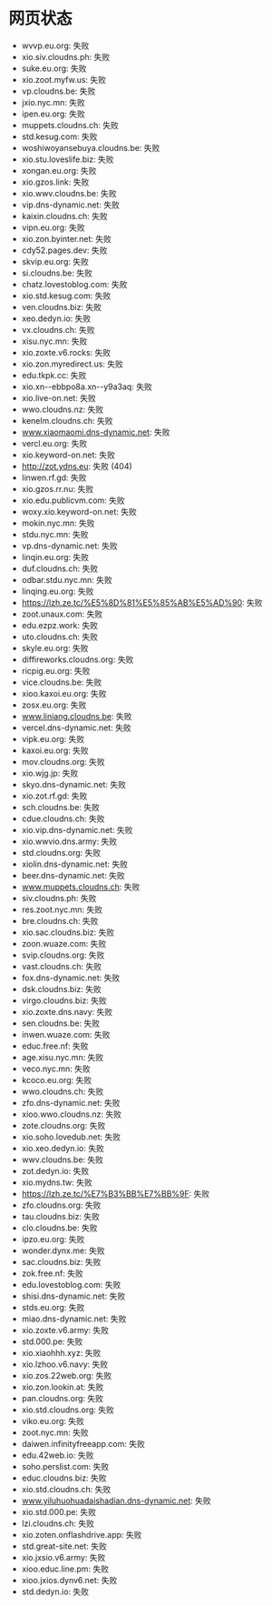 # 网页状态
- wvvp.eu.org: 失败
- xio.siv.cloudns.ph: 失败
- suke.eu.org: 失败
- xio.zoot.myfw.us: 失败
- vp.cloudns.be: 失败
- jxio.nyc.mn: 失败
- ipen.eu.org: 失败
- muppets.cloudns.ch: 失败
- std.kesug.com: 失败
- woshiwoyansebuya.cloudns.be: 失败
- xio.stu.loveslife.biz: 失败
- xongan.eu.org: 失败
- xio.gzos.link: 失败
- xio.wwv.cloudns.be: 失败
- vip.dns-dynamic.net: 失败
- kaixin.cloudns.ch: 失败
- vipn.eu.org: 失败
- xio.zon.byinter.net: 失败
- cdy52.pages.dev: 失败
- skvip.eu.org: 失败
- si.cloudns.be: 失败
- chatz.lovestoblog.com: 失败
- xio.std.kesug.com: 失败
- ven.cloudns.biz: 失败
- xeo.dedyn.io: 失败
- vx.cloudns.ch: 失败
- xisu.nyc.mn: 失败
- xio.zoxte.v6.rocks: 失败
- xio.zon.myredirect.us: 失败
- edu.tkpk.cc: 失败
- xio.xn--ebbpo8a.xn--y9a3aq: 失败
- xio.live-on.net: 失败
- wwo.cloudns.nz: 失败
- kenelm.cloudns.ch: 失败
- www.xiaomaomi.dns-dynamic.net: 失败
- vercl.eu.org: 失败
- xio.keyword-on.net: 失败
- http://zot.ydns.eu: 失败 (404)
- linwen.rf.gd: 失败
- xio.gzos.rr.nu: 失败
- xio.edu.publicvm.com: 失败
- woxy.xio.keyword-on.net: 失败
- mokin.nyc.mn: 失败
- stdu.nyc.mn: 失败
- vp.dns-dynamic.net: 失败
- linqin.eu.org: 失败
- duf.cloudns.ch: 失败
- odbar.stdu.nyc.mn: 失败
- linqing.eu.org: 失败
- https://lzh.ze.tc/%E5%8D%81%E5%85%AB%E5%AD%90: 失败
- zoot.unaux.com: 失败
- edu.ezpz.work: 失败
- uto.cloudns.ch: 失败
- skyle.eu.org: 失败
- diffireworks.cloudns.org: 失败
- ricpig.eu.org: 失败
- vice.cloudns.be: 失败
- xioo.kaxoi.eu.org: 失败
- zosx.eu.org: 失败
- www.liniang.cloudns.be: 失败
- vercel.dns-dynamic.net: 失败
- vipk.eu.org: 失败
- kaxoi.eu.org: 失败
- mov.cloudns.org: 失败
- xio.wjg.jp: 失败
- skyo.dns-dynamic.net: 失败
- xio.zot.rf.gd: 失败
- sch.cloudns.be: 失败
- cdue.cloudns.ch: 失败
- xio.vip.dns-dynamic.net: 失败
- xio.wwvio.dns.army: 失败
- std.cloudns.org: 失败
- xiolin.dns-dynamic.net: 失败
- beer.dns-dynamic.net: 失败
- www.muppets.cloudns.ch: 失败
- siv.cloudns.ph: 失败
- res.zoot.nyc.mn: 失败
- bre.cloudns.ch: 失败
- xio.sac.cloudns.biz: 失败
- zoon.wuaze.com: 失败
- svip.cloudns.org: 失败
- vast.cloudns.ch: 失败
- fox.dns-dynamic.net: 失败
- dsk.cloudns.biz: 失败
- virgo.cloudns.biz: 失败
- xio.zoxte.dns.navy: 失败
- sen.cloudns.be: 失败
- inwen.wuaze.com: 失败
- educ.free.nf: 失败
- age.xisu.nyc.mn: 失败
- veco.nyc.mn: 失败
- kcoco.eu.org: 失败
- wwo.cloudns.ch: 失败
- zfo.dns-dynamic.net: 失败
- xioo.wwo.cloudns.nz: 失败
- zote.cloudns.org: 失败
- xio.soho.lovedub.net: 失败
- xio.xeo.dedyn.io: 失败
- wwv.cloudns.be: 失败
- zot.dedyn.io: 失败
- xio.mydns.tw: 失败
- https://lzh.ze.tc/%E7%B3%BB%E7%BB%9F: 失败
- zfo.cloudns.org: 失败
- tau.cloudns.biz: 失败
- clo.cloudns.be: 失败
- ipzo.eu.org: 失败
- wonder.dynx.me: 失败
- sac.cloudns.biz: 失败
- zok.free.nf: 失败
- edu.lovestoblog.com: 失败
- shisi.dns-dynamic.net: 失败
- stds.eu.org: 失败
- miao.dns-dynamic.net: 失败
- xio.zoxte.v6.army: 失败
- std.000.pe: 失败
- xio.xiaohhh.xyz: 失败
- xio.lzhoo.v6.navy: 失败
- xio.zos.22web.org: 失败
- xio.zon.lookin.at: 失败
- pan.cloudns.org: 失败
- xio.std.cloudns.org: 失败
- viko.eu.org: 失败
- zoot.nyc.mn: 失败
- daiwen.infinityfreeapp.com: 失败
- edu.42web.io: 失败
- soho.perslist.com: 失败
- educ.cloudns.biz: 失败
- xio.std.cloudns.ch: 失败
- www.yiluhuohuadaishadian.dns-dynamic.net: 失败
- xio.std.000.pe: 失败
- lzi.cloudns.ch: 失败
- xio.zoten.onflashdrive.app: 失败
- std.great-site.net: 失败
- xio.jxsio.v6.army: 失败
- xioo.educ.line.pm: 失败
- xioo.jxios.dynv6.net: 失败
- std.dedyn.io: 失败
